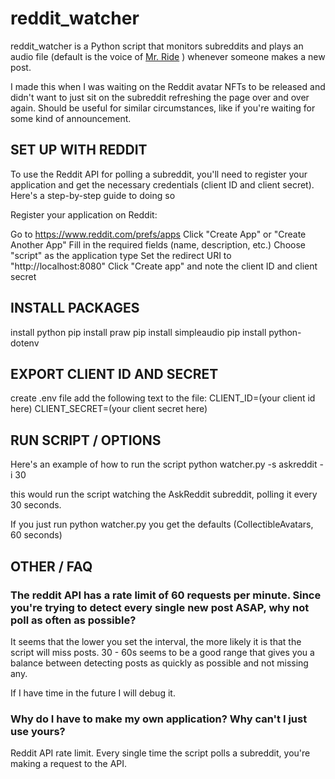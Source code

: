 # reddit_watcher 

reddit_watcher is a Python script that monitors subreddits and plays an audio file (default is the voice of [Mr. Ride](https://www.youtube.com/shorts/fTCKVLNDs20)
) whenever someone makes a new post.

I made this when I was waiting on the Reddit avatar NFTs to be released and didn't want to just sit on the subreddit refreshing the page over and over again. Should be useful for similar circumstances, like if you're waiting for some kind of announcement.

## SET UP WITH REDDIT

To use the Reddit API for polling a subreddit, you'll need to register your application and get the necessary credentials (client ID and client secret). Here's a step-by-step guide to doing so

Register your application on Reddit:

Go to https://www.reddit.com/prefs/apps
Click "Create App" or "Create Another App"
Fill in the required fields (name, description, etc.)
Choose "script" as the application type
Set the redirect URI to "http://localhost:8080"
Click "Create app" and note the client ID and client secret

## INSTALL PACKAGES 

install python
pip install praw
pip install simpleaudio
pip install python-dotenv

## EXPORT CLIENT ID AND SECRET

create .env file
add the following text to the file:
CLIENT_ID=(your client id here)
CLIENT_SECRET=(your client secret here)

## RUN SCRIPT / OPTIONS

Here's an example of how to run the script
python watcher.py -s askreddit -i 30

this would run the script watching the AskReddit subreddit, polling it every 30 seconds. 

If you just run python watcher.py you get the defaults (CollectibleAvatars, 60 seconds)

## OTHER / FAQ

### The reddit API has a rate limit of 60 requests per minute. Since you're trying to detect every single new post ASAP, why not poll as often as possible?

It seems that the lower you set the interval, the more likely it is that the script will miss posts. 30 - 60s seems to be a good range that gives you a balance between detecting posts as quickly as possible and not missing any.

If I have time in the future I will debug it.

### Why do I have to make my own application? Why can't I just use yours?

Reddit API rate limit. Every single time the script polls a subreddit, you're making a request to the API.